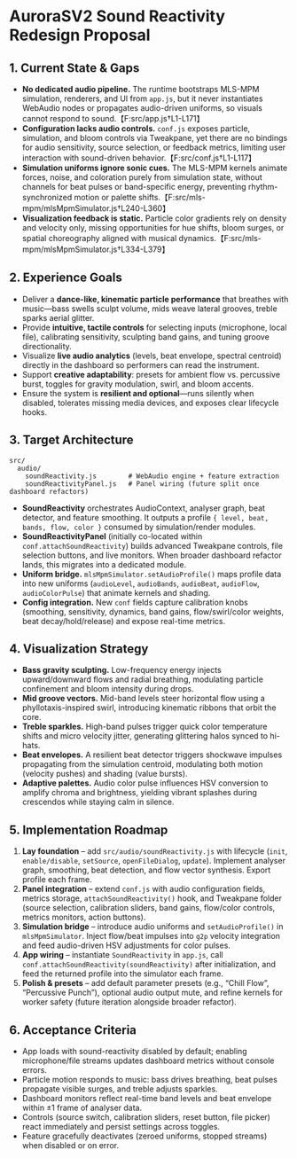 # AuroraSV2 Sound Reactivity Redesign Proposal

## 1. Current State & Gaps
- **No dedicated audio pipeline.** The runtime bootstraps MLS-MPM simulation, renderers, and UI from `app.js`, but it never instantiates WebAudio nodes or propagates audio-driven uniforms, so visuals cannot respond to sound.【F:src/app.js†L1-L171】
- **Configuration lacks audio controls.** `conf.js` exposes particle, simulation, and bloom controls via Tweakpane, yet there are no bindings for audio sensitivity, source selection, or feedback metrics, limiting user interaction with sound-driven behavior.【F:src/conf.js†L1-L117】
- **Simulation uniforms ignore sonic cues.** The MLS-MPM kernels animate forces, noise, and coloration purely from simulation state, without channels for beat pulses or band-specific energy, preventing rhythm-synchronized motion or palette shifts.【F:src/mls-mpm/mlsMpmSimulator.js†L240-L360】
- **Visualization feedback is static.** Particle color gradients rely on density and velocity only, missing opportunities for hue shifts, bloom surges, or spatial choreography aligned with musical dynamics.【F:src/mls-mpm/mlsMpmSimulator.js†L334-L379】

## 2. Experience Goals
- Deliver a **dance-like, kinematic particle performance** that breathes with music—bass swells sculpt volume, mids weave lateral grooves, treble sparks aerial glitter.
- Provide **intuitive, tactile controls** for selecting inputs (microphone, local file), calibrating sensitivity, sculpting band gains, and tuning groove directionality.
- Visualize **live audio analytics** (levels, beat envelope, spectral centroid) directly in the dashboard so performers can read the instrument.
- Support **creative adaptability**: presets for ambient flow vs. percussive burst, toggles for gravity modulation, swirl, and bloom accents.
- Ensure the system is **resilient and optional**—runs silently when disabled, tolerates missing media devices, and exposes clear lifecycle hooks.

## 3. Target Architecture
```
src/
  audio/
    soundReactivity.js        # WebAudio engine + feature extraction
    soundReactivityPanel.js   # Panel wiring (future split once dashboard refactors)
```
- **SoundReactivity** orchestrates AudioContext, analyser graph, beat detector, and feature smoothing. It outputs a profile `{ level, beat, bands, flow, color }` consumed by simulation/render modules.
- **SoundReactivityPanel** (initially co-located within `conf.attachSoundReactivity`) builds advanced Tweakpane controls, file selection buttons, and live monitors. When broader dashboard refactor lands, this migrates into a dedicated module.
- **Uniform bridge.** `mlsMpmSimulator.setAudioProfile()` maps profile data into new uniforms (`audioLevel`, `audioBands`, `audioBeat`, `audioFlow`, `audioColorPulse`) that animate kernels and shading.
- **Config integration.** New `conf` fields capture calibration knobs (smoothing, sensitivity, dynamics, band gains, flow/swirl/color weights, beat decay/hold/release) and expose real-time metrics.

## 4. Visualization Strategy
- **Bass gravity sculpting.** Low-frequency energy injects upward/downward flows and radial breathing, modulating particle confinement and bloom intensity during drops.
- **Mid groove vectors.** Mid-band levels steer horizontal flow using a phyllotaxis-inspired swirl, introducing kinematic ribbons that orbit the core.
- **Treble sparkles.** High-band pulses trigger quick color temperature shifts and micro velocity jitter, generating glittering halos synced to hi-hats.
- **Beat envelopes.** A resilient beat detector triggers shockwave impulses propagating from the simulation centroid, modulating both motion (velocity pushes) and shading (value bursts).
- **Adaptive palettes.** Audio color pulse influences HSV conversion to amplify chroma and brightness, yielding vibrant splashes during crescendos while staying calm in silence.

## 5. Implementation Roadmap
1. **Lay foundation** – add `src/audio/soundReactivity.js` with lifecycle (`init`, `enable/disable`, `setSource`, `openFileDialog`, `update`). Implement analyser graph, smoothing, beat detection, and flow vector synthesis. Export profile each frame.
2. **Panel integration** – extend `conf.js` with audio configuration fields, metrics storage, `attachSoundReactivity()` hook, and Tweakpane folder (source selection, calibration sliders, band gains, flow/color controls, metrics monitors, action buttons).
3. **Simulation bridge** – introduce audio uniforms and `setAudioProfile()` in `mlsMpmSimulator`. Inject flow/beat impulses into `g2p` velocity integration and feed audio-driven HSV adjustments for color pulses.
4. **App wiring** – instantiate `SoundReactivity` in `app.js`, call `conf.attachSoundReactivity(soundReactivity)` after initialization, and feed the returned profile into the simulator each frame.
5. **Polish & presets** – add default parameter presets (e.g., “Chill Flow”, “Percussive Punch”), optional audio output mute, and refine kernels for worker safety (future iteration alongside broader refactor).

## 6. Acceptance Criteria
- App loads with sound-reactivity disabled by default; enabling microphone/file streams updates dashboard metrics without console errors.
- Particle motion responds to music: bass drives breathing, beat pulses propagate visible surges, and treble adjusts sparkles.
- Dashboard monitors reflect real-time band levels and beat envelope within ±1 frame of analyser data.
- Controls (source switch, calibration sliders, reset button, file picker) react immediately and persist settings across toggles.
- Feature gracefully deactivates (zeroed uniforms, stopped streams) when disabled or on error.
